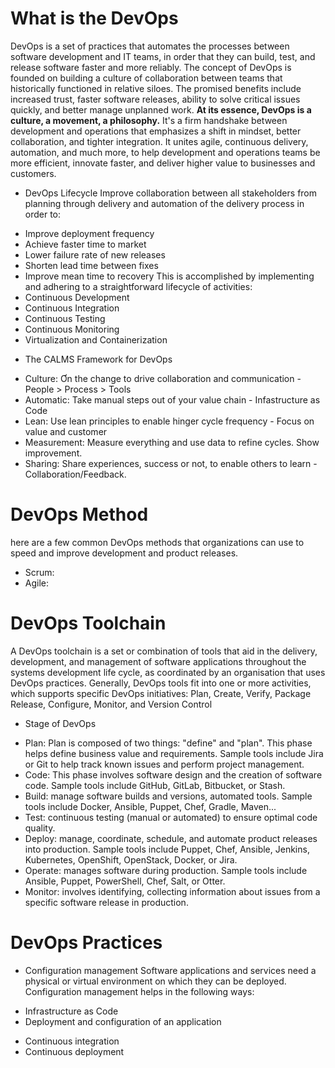 # What is the DevOps
DevOps is a set of practices that automates the processes between software development and IT teams, in order that they can build, test, and release software faster and more reliably.
The concept of DevOps is founded on building a culture of collaboration between teams that historically functioned in relative siloes. The promised benefits include increased trust, faster software releases, ability to solve critical issues quickly, and better manage unplanned work.
**At its essence, DevOps is a culture, a movement, a philosophy.**
It's a firm handshake between development and operations that emphasizes a shift in mindset, better collaboration, and tighter integration. It unites agile, continuous delivery, automation, and much more, to help development and operations teams be more efficient, innovate faster, and deliver higher value to businesses and customers.
* DevOps Lifecycle
Improve collaboration between all stakeholders from planning through delivery and automation of the delivery process in order to:
- Improve deployment frequency
- Achieve faster time to market
- Lower failure rate of new releases
- Shorten lead time between fixes
- Improve mean time to recovery
This is accomplished by implementing and adhering to a straightforward lifecycle of activities:
- Continuous Development
- Continuous Integration
- Continuous Testing
- Continuous Monitoring
- Virtualization and Containerization
* The CALMS Framework for DevOps
- Culture: Ơn the change to drive collaboration and communication - People > Process > Tools
- Automatic: Take manual steps out of your value chain - Infastructure as Code
- Lean: Use lean principles to enable hinger cycle frequency - Focus on value and customer
- Measurement: Measure everything and use data to refine cycles. Show improvement.
- Sharing: Share experiences, success or not, to enable others to learn - Collaboration/Feedback.   

# DevOps Method
here are a few common DevOps methods that organizations can use to speed and improve development and product releases.
- Scrum:
- Agile: 
# DevOps Toolchain
A DevOps toolchain is a set or combination of tools that aid in the delivery, development, and management of software applications throughout the systems development life cycle, as coordinated by an organisation that uses DevOps practices.
Generally, DevOps tools fit into one or more activities, which supports specific DevOps initiatives: Plan, Create, Verify, Package Release, Configure, Monitor, and Version Control
* Stage of DevOps
- Plan: Plan is composed of two things: "define" and "plan". This phase helps define business value and requirements. Sample tools include Jira or Git to help track known issues and perform project management.
- Code: This phase involves software design and the creation of software code. Sample tools include GitHub, GitLab, Bitbucket, or Stash.
- Build:  manage software builds and versions, automated tools.  Sample tools include Docker, Ansible, Puppet, Chef, Gradle, Maven...
- Test: continuous testing (manual or automated) to ensure optimal code quality. 
- Deploy: manage, coordinate, schedule, and automate product releases into production.  Sample tools include Puppet, Chef, Ansible, Jenkins, Kubernetes, OpenShift, OpenStack, Docker, or Jira.
- Operate: manages software during production. Sample tools include Ansible, Puppet, PowerShell, Chef, Salt, or Otter.
- Monitor: involves identifying,  collecting information about issues from a specific software release in production.
# DevOps Practices
* Configuration management
Software applications and services need a physical or virtual environment on which they can be deployed. Configuration management helps in the following ways:
- Infrastructure as Code
- Deployment and configuration of an application
* Continuous integration
* Continuous deployment